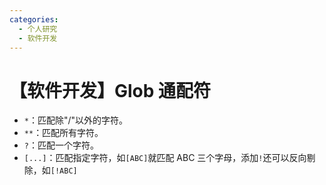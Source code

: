 ```yaml
---
categories:
  - 个人研究
  - 软件开发
---
```

# 【软件开发】Glob 通配符

- `*`：匹配除"/"以外的字符。
- `**`：匹配所有字符。
- `?`：匹配一个字符。
- `[...]`：匹配指定字符，如`[ABC]`就匹配 ABC 三个字母，添加`!`还可以反向剔除，如`[!ABC]`

